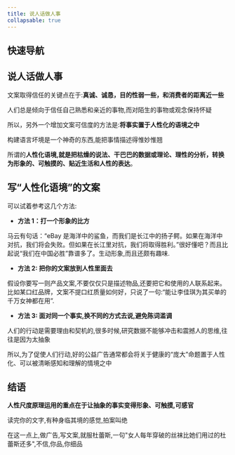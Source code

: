 ```yaml
---
title: 说人话做人事
collapsable: true
---
```


## 快速导航

<TOC />

## 说人话做人事

文案取得信任的关键点在于:**真诚、诚恳，目的性弱一些，和消费者的距离近一些**

人们总是倾向于信任自己熟悉和亲近的事物,而对陌生的事物或观念保持怀疑

所以，另外一个增加文案可信度的方法是:**将事实置于人性化的语境之中**

构建语言坏境是一个神奇的东西,能把事情描述得惟妙惟翘

所谓的**人性化语境,就是把枯燥的说法、干巴巴的数据或理论、理性的分析，转换为形象的、可触摸的、贴近生活和人性的表达**。

## 写“人性化语境”的文案

可以试着参考这几个方法:

- **方法 1：打一个形象的比方**

马云有句话：“eBay 是海洋中的鲨鱼，而我们是长江中的扬子鳄。如果在海洋中对抗，我们将会失败。但如果在长江里对抗，我们将取得胜利。”很好懂吧？而且比起说“我们在中国必胜”靠谱多了。生动形象,而且还颇有趣味.

- **方法 2: 把你的文案放到人性里面去**

假设你要写一则产品文案,不要仅仅只是描述物品,还要把它和使用的人联系起来。比如某口红品牌，文案不提口红质量如何好，只说了一句:“能让李佳琪为其买单的千万女神都在用”.

- **方法 3: 面对同一个事实,换不同的方式去说,避免陈词滥调**

人们的行动是需要理由和契机的,很多时候,研究数据不能够冲击和震撼人的思维,往往是因为太抽象

所以,为了促使人们行动,好的公益广告通常都会将关于健康的“庞大”命题置于人性化、可以被清晰感知和理解的情境之中

## 结语

**人性尺度原理运用的重点在于让抽象的事实变得形象、可触摸,可感官**

读完你的文字,有种身临其境的感觉,拍案叫绝

在这一点上,做广告,写文案,就服杜蕾斯,一句"女人每年穿破的丝袜比她们用过的杜蕾斯还多",不信,你品,你细品

<div align="right">
  <ShareLink />
</div>
<div align="center">
  <DaShang />
</div>
